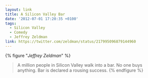 ```yaml
---
layout: link
title: A Silicon Valley Bar
date: '2012-07-01 17:20:35 +0100'
tags:
  - Silicon Valley
  - Comedy
  - Jeffrey Zeldman
link: https://twitter.com/zeldman/status/217995096879144960
---
```

{% figure "<cite>Jeffrey Zeldman</cite>" %}
> A million people in Silicon Valley walk into a bar. No one buys anything. Bar is declared a rousing success.
{% endfigure %}